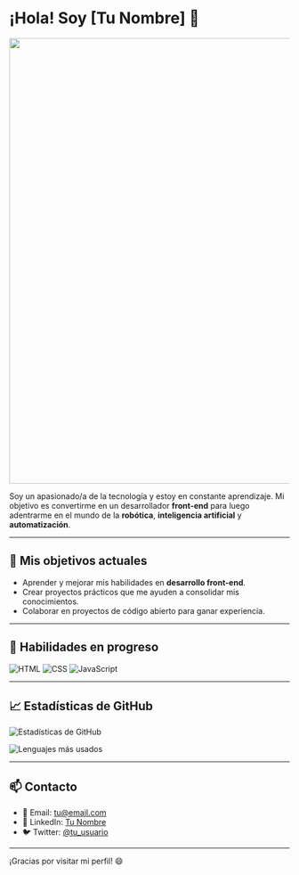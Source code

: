 # ¡Hola! Soy [Tu Nombre] 👋

<p align="center">
  <img src="./images/banner.png" width="800">
</p>

Soy un apasionado/a de la tecnología y estoy en constante aprendizaje. Mi objetivo es convertirme en un desarrollador **front-end** para luego adentrarme en el mundo de la **robótica**, **inteligencia artificial** y **automatización**.

---

## 🚀 Mis objetivos actuales

- Aprender y mejorar mis habilidades en **desarrollo front-end**.
- Crear proyectos prácticos que me ayuden a consolidar mis conocimientos.
- Colaborar en proyectos de código abierto para ganar experiencia.

---

## 🌱 Habilidades en progreso

![HTML](https://img.shields.io/badge/HTML5-E34F26?style=for-the-badge&logo=html5&logoColor=white)
![CSS](https://img.shields.io/badge/CSS3-1572B6?style=for-the-badge&logo=css3&logoColor=white)
![JavaScript](https://img.shields.io/badge/JavaScript-F7DF1E?style=for-the-badge&logo=javascript&logoColor=black)


---

## 📈 Estadísticas de GitHub

![Estadísticas de GitHub](https://github-readme-stats.vercel.app/api?username=v1ct0r136&show_icons=true&theme=radical)

![Lenguajes más usados](https://github-readme-stats.vercel.app/api/top-langs/?username=v1ct0r136&layout=compact&theme=radical)

---

## 📫 Contacto

- 📧 Email: [tu@email.com](mailto:tu@email.com)
- 💼 LinkedIn: [Tu Nombre](URL)
- 🐦 Twitter: [@tu_usuario](URL)

---

¡Gracias por visitar mi perfil! 😄
